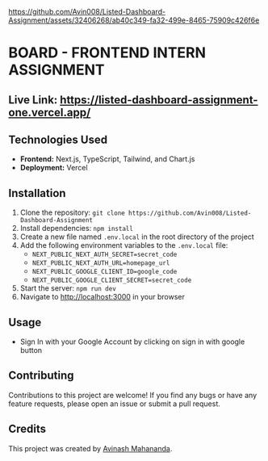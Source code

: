

https://github.com/Avin008/Listed-Dashboard-Assignment/assets/32406268/ab40c349-fa32-499e-8465-75909c426f6e

<body>
  <h1>BOARD - FRONTEND INTERN ASSIGNMENT</h1>

  <h2>Live Link: <a href="https://listed-dashboard-assignment-one.vercel.app">https://listed-dashboard-assignment-one.vercel.app/</a></h2>
  
  <h2>Technologies Used</h2>
  <ul>
    <li><strong>Frontend:</strong> Next.js, TypeScript, Tailwind, and Chart.js</li>
    <li><strong>Deployment:</strong> Vercel</li>
  </ul>

  <h2>Installation</h2>
  <ol>
    <li>Clone the repository: <code>git clone https://github.com/Avin008/Listed-Dashboard-Assignment</code></li>
    <li>Install dependencies: <code>npm install</code></li>
    <li>Create a new file named <code>.env.local</code> in the root directory of the project</li>
    <li>Add the following environment variables to the <code>.env.local</code> file:
      <ul>
        <li><code>NEXT_PUBLIC_NEXT_AUTH_SECRET=secret_code</code></li>
        <li><code>NEXT_PUBLIC_NEXT_AUTH_URL=homepage_url</code></li>
        <li><code>NEXT_PUBLIC_GOOGLE_CLIENT_ID=google_code</code></li>
        <li><code>NEXT_PUBLIC_GOOGLE_CLIENT_SECRET=secret_code</code></li>
      </ul>
    </li>
    <li>Start the server: <code>npm run dev</code></li>
    <li>Navigate to <a href="http://localhost:3000">http://localhost:3000</a> in your browser</li>
  </ol>

  <h2>Usage</h2>
  <ul>
    <li>Sign In with your Google Account by clicking on sign in with google button</li>
  </ul>

  <h2>Contributing</h2>
  <p>Contributions to this project are welcome! If you find any bugs or have any feature requests, please open an issue or submit a pull request.</p>

  <h2>Credits</h2>
  <p>This project was created by <a href="https://github.com/Avin008">Avinash Mahananda</a>.</p>

